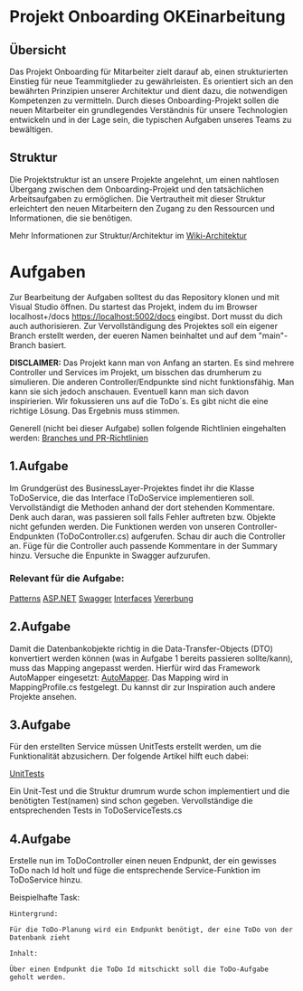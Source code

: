 # Projekt Onboarding OKEinarbeitung

## Übersicht
Das Projekt Onboarding für Mitarbeiter zielt darauf ab, einen strukturierten Einstieg für neue Teammitglieder zu gewährleisten.
Es orientiert sich an den bewährten Prinzipien unserer Architektur und dient dazu, die notwendigen Kompetenzen zu vermitteln.
Durch dieses Onboarding-Projekt sollen die neuen Mitarbeiter ein grundlegendes Verständnis für unsere Technologien entwickeln und in der Lage sein, die typischen Aufgaben unseres Teams zu bewältigen.

## Struktur
Die Projektstruktur ist an unsere Projekte angelehnt, um einen nahtlosen Übergang zwischen dem Onboarding-Projekt und den tatsächlichen Arbeitsaufgaben zu ermöglichen.
Die Vertrautheit mit dieser Struktur erleichtert den neuen Mitarbeitern den Zugang zu den Ressourcen und Informationen, die sie benötigen.

Mehr Informationen zur Struktur/Architektur im [Wiki-Architektur](https://dev.azure.com/ok-objektkultur/OKPlattform/_wiki/wikis/OKPlattform.wiki/886/Architektur)

# Aufgaben

Zur Bearbeitung der Aufgaben solltest du das Repository klonen und mit Visual Studio öffnen.
Du startest das Projekt, indem du im Browser localhost+/docs [https://localhost:5002/docs](https://localhost:5002/docs) eingibst.
Dort musst du dich auch authorisieren.
Zur Vervollständigung des Projektes soll ein eigener Branch erstellt werden, der eueren Namen beinhaltet und auf dem "main"-Branch basiert.

**DISCLAIMER:**
Das Projekt kann man von Anfang an starten.
Es sind mehrere Controller und Services im Projekt, um bisschen das drumherum zu simulieren. Die anderen Controller/Endpunkte sind nicht funktionsfähig.
Man kann sie sich jedoch anschauen. Eventuell kann man sich davon inspirierien.
Wir fokussieren uns auf die ToDo´s.
Es gibt nicht die eine richtige Lösung. Das Ergebnis muss stimmen.

Generell (nicht bei dieser Aufgabe) sollen folgende Richtlinien eingehalten werden: 
[Branches und PR-Richtlinien](https://dev.azure.com/ok-objektkultur/OKPlattform/_wiki/wikis/OKPlattform.wiki/218/Branches-und-PR-Richtlinien)


## 1.Aufgabe 

Im Grundgerüst des BusinessLayer-Projektes findet ihr die Klasse ToDoService, die das Interface IToDoService implementieren soll. 
Vervollständigt die Methoden anhand der dort stehenden Kommentare.
Denk auch daran, was passieren soll falls Fehler auftreten bzw. Objekte nicht gefunden werden.
Die Funktionen werden von unseren Controller-Endpunkten (ToDoController.cs) aufgerufen. Schau dir auch die Controller an.
Füge für die Controller auch passende Kommentare in der Summary hinzu.
Versuche die Enpunkte in Swagger aufzurufen. 

### Relevant für die Aufgabe:

[Patterns](https://dev.azure.com/ok-objektkultur/OKPlattform/_wiki/wikis/OKPlattform.wiki/881/Patterns)
[ASP.NET](https://dev.azure.com/ok-objektkultur/OKPlattform/_wiki/wikis/OKPlattform.wiki/908/ASP-.NET)
[Swagger](https://dev.azure.com/ok-objektkultur/OKPlattform/_wiki/wikis/OKPlattform.wiki/894/Swagger)
[Interfaces](https://dev.azure.com/ok-objektkultur/OKPlattform/_wiki/wikis/OKPlattform.wiki/1070/Interfaces)
[Vererbung](https://dev.azure.com/ok-objektkultur/OKPlattform/_wiki/wikis/OKPlattform.wiki/1078/Vererbung)

## 2.Aufgabe

Damit die Datenbankobjekte richtig in die Data-Transfer-Objects (DTO) konvertiert werden können (was in Aufgabe 1 bereits passieren sollte/kann), muss das Mapping angepasst werden.
Hierfür wird das Framework AutoMapper eingesetzt: [AutoMapper](https://dev.azure.com/ok-objektkultur/OKPlattform/_wiki/wikis/OKPlattform.wiki/1058/Auto-Mapper).
Das Mapping wird in MappingProfile.cs festgelegt.
Du kannst dir zur Inspiration auch andere Projekte ansehen.


## 3.Aufgabe

Für den erstellten Service müssen UnitTests erstellt werden, um die Funktionalität abzusichern. Der folgende Artikel hilft euch dabei:

[UnitTests](https://dev.azure.com/ok-objektkultur/OKPlattform/_wiki/wikis/OKPlattform.wiki/1015/Unit-Tests)

Ein Unit-Test und die Struktur drumrum wurde schon implementiert und die benötigten Test(namen) sind schon gegeben. Vervollständige die entsprechenden Tests in ToDoServiceTests.cs



## 4.Aufgabe

Erstelle nun im ToDoController einen neuen Endpunkt, der ein gewisses ToDo nach Id holt und füge die entsprechende Service-Funktion im ToDoService hinzu.

Beispielhafte Task:

```
Hintergrund:

Für die ToDo-Planung wird ein Endpunkt benötigt, der eine ToDo von der Datenbank zieht

Inhalt:

Über einen Endpunkt die ToDo Id mitschickt soll die ToDo-Aufgabe geholt werden.

```
